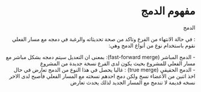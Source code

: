 # <div dir=rtl>مفهوم الدمج  </div>
<div dir=rtl>الدمج 

: في حالة الانتهاء من الفرع وتاكد من صحة تحديثاته والرغبة في دمجه مع مسار الفعلي نقوم باستخدام نوع من أنواع الدمج وهي: 
</div>
 <div dir=rtl>-	الدمج المباشر (fast-forward merge): بمعنى ان التعديل سيتم دمجه بشكل مباشر مع مسار الفعلي للمشروع بحيث يكون لدى الفرع نسخة جديدة من المشروع </div>
 <div dir=rtl>-	الدمج الحقيقي (true merge) : غالبا يحصل في هذا النوع من الدمج تعارض في حال اخذ اثنين من الأعضاء نسخ ولكن دمج احدهم نسخته مع المسار الفعلي فأصبح لدى الاخر نسخه قديمة لا تندمج مع المسار الجديد لذلك يحدث تعارض</div>
